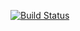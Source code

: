 [![Build Status](https://travis-ci.org/neculaiandrei/na.svg?branch=master)](https://travis-ci.org/neculaiandrei/na)
